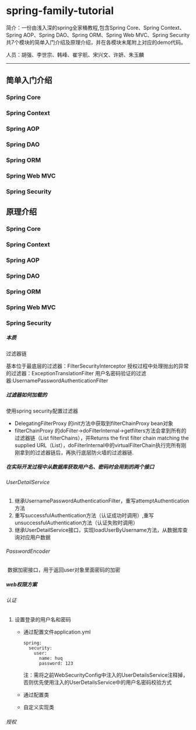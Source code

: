# spring-family-tutorial
简介：一份由浅入深的spring全家桶教程,包含Spring Core、Spring Context、Spring AOP、Spring DAO、Spring ORM、Spring Web MVC、Spring Security 共7个模块的简单入门介绍及原理介绍，并在各模块末尾附上对应的demo代码。

人员：胡强、李世宗、韩峰、崔宇航、宋兴文、许妍、朱玉麟

-----------------

## 简单入门介绍

### Spring Core

### Spring Context

### Spring AOP

### Spring DAO

### Spring ORM

### Spring Web MVC 

### Spring Security





## 原理介绍

### Spring Core

### Spring Context

### Spring AOP

### Spring DAO

### Spring ORM

### Spring Web MVC 

### Spring Security

##### 本质

过滤器链

基本位于最底层的过滤器：FilterSecurityInterceptor
授权过程中处理抛出的异常的过滤器：ExceptionTranslationFilter
用户名密码验证的过滤器:UsernamePasswordAuthenticationFilter



##### 过滤器如何加载的

使用spring security配置过滤器

* DelegatingFilterProxy 的init方法中获取到filterChainProxy bean对象
* filterChainProxy 的doFilter->doFilterInternal->getfilters方法会拿到所有的过滤器链（List<SecurityFilterChain> filterChains），并Returns the first filter chain matching the supplied URL（List<filter>），doFilterInternal中的virtualFilterChain执行完所有刚刚拿到的过滤器链后，再执行底层防火墙的过滤器链.



##### 在实际开发过程中从数据库获取用户名、密码时会用到的两个接口

###### UserDetailService

1. 继承UsernamePasswordAuthenticationFilter，重写attemptAuthentication方法
2. 重写successfulAuthentication方法（认证成功时调用）,重写unsuccessfulAuthentication方法（认证失败时调用）
3. 继承UserDetailService接口，实现loadUserByUsername方法，从数据库查询对应用户数据



###### PasswordEncoder

​		数据加密接口，用于返回user对象里面密码的加密





##### web权限方案

###### 认证

1. 设置登录的用户名和密码

   * 通过配置文件application.yml

     ```
     spring:
       security:
         user:
           name: huq
           password: 123
     ```

     注：需将之前WebSecurityConfig中注入的UserDetailsService注释掉，否则优先使用注入的UserDetailsService中的用户名密码校验方式

   * 通过配置类 

   * 自定义实现类

###### 授权